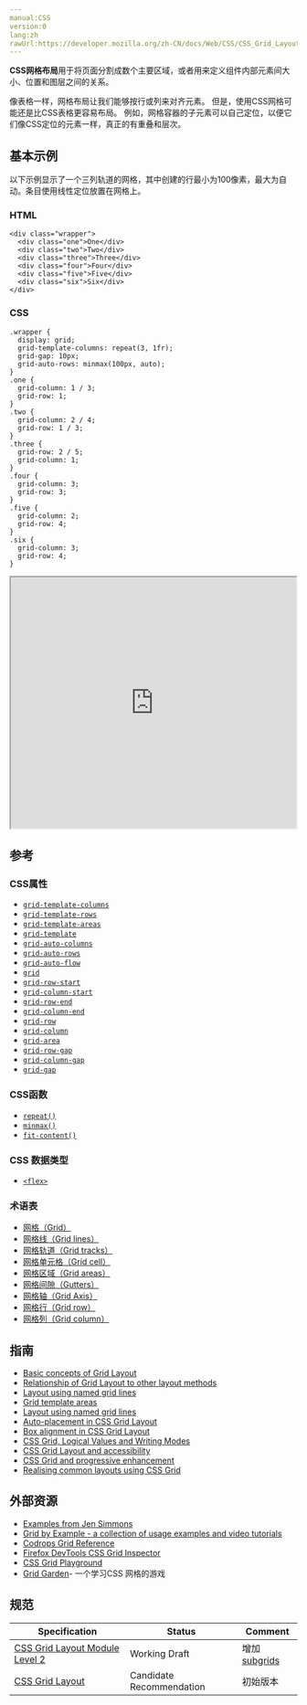 ```yaml
---
manual:CSS
version:0
lang:zh
rawUrl:https://developer.mozilla.org/zh-CN/docs/Web/CSS/CSS_Grid_Layout
---
```






**CSS网格布局**用于将页面分割成数个主要区域，或者用来定义组件内部元素间大小、位置和图层之间的关系。



像表格一样，网格布局让我们能够按行或列来对齐元素。 但是，使用CSS网格可能还是比CSS表格更容易布局。 例如，网格容器的子元素可以自己定位，以便它们像CSS定位的元素一样，真正的有重叠和层次。


## 基本示例<a name="Basic_Example"></a>


以下示例显示了一个三列轨道的网格，其中创建的行最小为100像素，最大为自动。条目使用线性定位放置在网格上。


### HTML<a name="HTML"></a>

```
<div class="wrapper">
  <div class="one">One</div>
  <div class="two">Two</div>
  <div class="three">Three</div>
  <div class="four">Four</div>
  <div class="five">Five</div>
  <div class="six">Six</div>
</div>
```

### CSS<a name="CSS"></a>

```
.wrapper {
  display: grid;
  grid-template-columns: repeat(3, 1fr);
  grid-gap: 10px;
  grid-auto-rows: minmax(100px, auto);
}
.one {
  grid-column: 1 / 3;
  grid-row: 1;
}
.two { 
  grid-column: 2 / 4;
  grid-row: 1 / 3;
}
.three {
  grid-row: 2 / 5;
  grid-column: 1;
}
.four {
  grid-column: 3;
  grid-row: 3;
}
.five {
  grid-column: 2;
  grid-row: 4;
}
.six {
  grid-column: 3;
  grid-row: 4;
}
```


<iframe src='https://mdn.mozillademos.org/zh-CN/docs/Web/CSS/CSS_Grid_Layout$samples/example?revision=1389196' width='500' height='440'></iframe>




## 参考<a name="参考"></a>

### CSS属性<a name="CSS属性"></a>

* [`grid-template-columns`](%27990 "The source for this interactive example is stored in a GitHub repository. If you'd like to contribute to the interactive examples project, please clone https://github.com/mdn/interactive-examples and send us a pull request.")
* [`grid-template-rows`](%27991 "此页面仍未被本地化, 期待您的翻译!")
* [`grid-template-areas`](%27989 "grid-template-areas 属性是 grid areas 在CSS中的特定命名.")
* [`grid-template`](%27988 "网格模板 (grid-template) CSS属性是一个缩写 (shorthand) 属性，用于定义 grid columns, rows 和areas。")
* [`grid-auto-columns`](%27979 "此页面仍未被本地化, 期待您的翻译!")
* [`grid-auto-rows`](%27981 "此页面仍未被本地化, 期待您的翻译!")
* [`grid-auto-flow`](%27980 "grid-auto-flow 属性通过控制自动布局算法的运作原理，精确指定自动布局的元素在网格中排列的方向。")
* [`grid`](%27977 "grid 是一个CSS简写属性，可以用来设置以下属性：
 显式网格属性 grid-template-rows、grid-template-columns 和 grid-template-areas，
 隐式网格属性 grid-auto-rows、grid-auto-columns 和  grid-auto-flow，
 间距属性 grid-column-gap 和 grid-row-gap。")
* [`grid-row-start`](%27987 "此页面仍未被本地化, 期待您的翻译!")
* [`grid-column-start`](%27984 "此页面仍未被本地化, 期待您的翻译!")
* [`grid-row-end`](%27986 "此页面仍未被本地化, 期待您的翻译!")
* [`grid-column-end`](%27983 "此页面仍未被本地化, 期待您的翻译!")
* [`grid-row`](%27985 "此页面仍未被本地化, 期待您的翻译!")
* [`grid-column`](%27982 "此页面仍未被本地化, 期待您的翻译!")
* [`grid-area`](%27978 "CSS 属性 grid-area 是一种对于 grid-row-start、grid-column-start、grid-row-end 和 grid-column-end 的简写，通过基线（line），跨度（span）或没有（自动）的网格放置在 grid row 中指定一个网格项的大小和位置，继而确定 grid area 的边界。")
* [`grid-row-gap`](%30321 "此页面仍未被本地化, 期待您的翻译!")
* [`grid-column-gap`](%30320 "此页面仍未被本地化, 期待您的翻译!")
* [`grid-gap`](%34718 "此页面仍未被本地化, 期待您的翻译!")


### CSS函数<a name="CSS函数"></a>

* [`repeat()`](%28147 "此页面仍未被本地化, 期待您的翻译!")
* [`minmax()`](%28070 "此页面仍未被本地化, 期待您的翻译!")
* [`fit-content()`](%27932 "此页面仍未被本地化, 期待您的翻译!")


### CSS 数据类型<a name="CSS_数据类型"></a>

* [`<flex>`](%27933 "<flex> CSS 数据类型 表示了网格（grid）容器中的一段可变长度。于grid-template-columns、grid-template-rows及相关属性中使用。")


### 术语表<a name="术语表"></a>

* [网格（Grid）](%34719 "")
* [网格线（Grid lines）](%34720 "")
* [网格轨道（Grid tracks）](%34721 "")
* [网格单元格（Grid cell）](%34722 "")
* [网格区域（Grid areas）](%34723 "")
* [网格间隙（Gutters）](%34724 "")
* [网格轴（Grid Axis）](%34725 "")
* [网格行（Grid row）](%34726 "")
* [网格列（Grid column）](%34727 "")


## 指南<a name="指南"></a>

* [Basic concepts of Grid Layout](%34664 "")
* [Relationship of Grid Layout to other layout methods](%34665 "")
* [Layout using named grid lines](%34666 "")
* [Grid template areas](%30336 "")
* [Layout using named grid lines](%34666 "")
* [Auto-placement in CSS Grid Layout](%30363 "")
* [Box alignment in CSS Grid Layout](%30662 "")
* [CSS Grid, Logical Values and Writing Modes](%34667 "")
* [CSS Grid Layout and accessibility](%34668 "")
* [CSS Grid and progressive enhancement](%34669 "")
* [Realising common layouts using CSS Grid](%34670 "")


## 外部资源<a name="外部资源"></a>

* [Examples from Jen Simmons](%34671 "")
* [Grid by Example - a collection of usage examples and video tutorials](%34672 "")
* [Codrops Grid Reference](%34673 "")
* [Firefox DevTools CSS Grid Inspector](%34674 "")
* [CSS Grid Playground](%34675 "")
* [Grid Garden](%34676 "")- 一个学习CSS 网格的游戏

## 规范<a name="规范"></a>

Specification | Status | Comment 
 ---  |  ---  |  ---  | 
[CSS Grid Layout Module Level 2](%34677 "CSS Grid Layout Module Level 2") | Working Draft | 增加[subgrids](%34678 "") 
[CSS Grid Layout](%34679 "CSS Grid Layout") | Candidate Recommendation | 初始版本 




